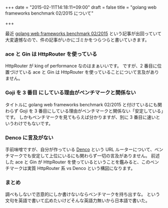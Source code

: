 +++
date = "2015-02-11T14:18:11+09:00"
draft = false
title = "golang web frameworks benchmark 02/2015 について"

+++

最近 [golang web frameworks benchmark 02/2015](https://quip.com/Ha0bAfeh1ZVY) という記事が出回っていて大変遺憾なので、件の記事がいかにゴミかをつらつらと書いていきます。

### ace と Gin は HttpRouter を使っている

HttpRouter が king of performance なのはまぁいいです。
ですが、2 番目に位置づけている ace と Gin は HttpRouter を使っていることについて言及がありません。

### Goji を 3 番目 にしている理由がベンチマークと関係ない

タイトルに golang web frameworks benchmark 02/2015 と付けているにも関わらず Goji を 3 番目にしている理由がベンチマークと関係ない「安定している」です。
しかもベンチマークを見てもらえば分かりますが、別に 3 番目に速いというわけでもないです。

### Denco に言及がない

手前味噌ですが、自分が作っている [Denco](https://github.com/naoina/denco) という URL ルーターについて、ベンチマークでも安定して上位にいるにも関わらず一切の言及がありません。
前述した ace と Gin が HttpRouter を使っているということを鑑みると、このベンチマークは実質 HttpRouter 系 vs Denco という構図になります。

### まとめ

調べもしないで恣意的にしか書けないならベンチマークを持ち出すな。
という文句を英語で書いて広めたいけどそんな英語力無いから日本語で書いた。
